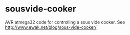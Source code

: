 sousvide-cooker
===============

AVR atmega32 code for controlling a sous vide cooker. See http://www.ewak.net/blog/sous-vide-cooker/
